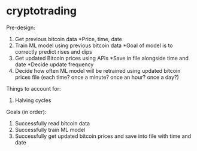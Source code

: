# cryptotrading

Pre-design:

1) Get previous bitcoin data
    *Price, time, date
2) Train ML model using previous bitcoin data
    *Goal of model is to correctly predict rises and dips
4) Get updated Bitcoin prices using APIs
    *Save in file alongside time and date 
    *Decide update frequency
5) Decide how often ML model will be retrained using updated bitcoin prices file (each time? once a minute? once an hour? once a day?)


Things to account for:

1) Halving cycles


Goals (in order):

1) Successfully read bitcoin data
2) Successfully train ML model
3) Successfully get updated bitcoin prices and save into file with time and date
